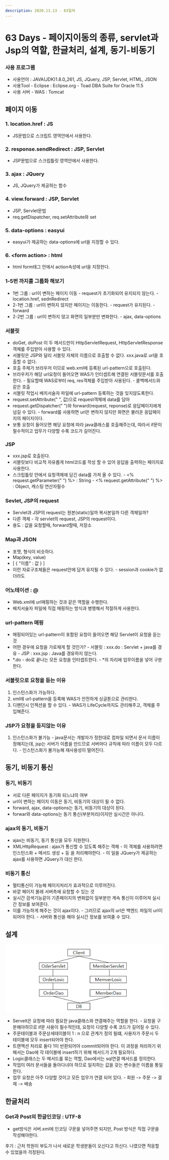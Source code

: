 ```yaml
---
description: 2020.11.13 - 63일차
---
```


# 63 Days - 페이지이동의 종류, servlet과 Jsp의 역할, 한글처리, 설계, 동기-비동기

### 사용 프로그램

* 사용언어 : JAVA\(JDK\)1.8.0\_261, JS, JQuery, JSP, Servlet, HTML, JSON
* 사용Tool  - Eclipse : Eclipse.org - Toad DBA Suite for Oracle 11.5
* 사용 서버 - WAS : Tomcat

## 페이지 이동

### 1. location.href : JS

* JS문법으로 스크립트 영역안에서 사용한다.

### 2. response.sendRedirect : JSP, Servlet

* JSP문법으로 스크립틀릿 영역안에서 사용한다.

### 3. ajax : JQuery

* JS, JQuery가 제공하는 함수

### 4. view.forward : JSP, Servlet

* JSP, Servlet문법
* req.getDispatcher, req.setAttribute와 set

### 5. data-options : easyui

* easyui가 제공하는 data-options에 url을 지정할 수 있다.

### 6. &lt;form action&gt; : html

* html form태그 안에서 action속성에 url을 지정한다.

### 1-5번 까지를 그룹화 해보기

* 1번 그룹 : url이 변하는 페이지 이동 - request가 초기화되어 유지되지 않는다. - location.href, sednRedirect
* 2-1번 그룹 : url이 변하지 않지만 페이지는 이동한다. - request가 유지된다. - forward
* 2-2번 그룹 : url이 변하지 않고 화면의 일부분만 변화한다. - ajax, data-options

### 서블릿

* doGet, doPost 이 두 메서드만이 HttpServletRequest, HttpServletResponse객체를 주입받아 사용할 수 있다.
* 서블릿은 JSP와 달리 서블릿 자체의 이름으로 호출할 수 없다. xxx.java로 url을 호출할 수 없다.
* 호출 주체가 브라우저 이므로 web.xml에 등록된 url-pattern으로 호출된다.
* 브라우저가 해당 url요청이 들어오면 WAS가 인터셉트해 연결된 서블릿문서를 호출한다. - 필요할때 WAS로부터 req, res객체를 주입받아 사용된다. - 콜백메서드와 같은 호출
* 서블릿 작업시 배치서술자 파일에 url-pattern 등록하는 것을 잊지않도록한다.
* request.setAttribute\(" ", 값\)으로 request객체에 data를 담아
* request.getDispatcher\(" "\)와 forward\(request, reponse\)로 응답페이지에게 넘길 수 있다. - forward를 사용하면 url은 변하지 않지만 화면은 불러온 응답페이지의 페이지이다.
* 보통 요청이 들어오면 해당 요청에 따라 java클래스를 호출해주는데, 따라서 if문이 필수적이고 업무가 다양할 수록 코드가 길어진다.

### JSP

* xxx.jsp로 호출된다.
* 서블릿보다 비교적 자유롭게 html코드를 작성 할 수 있어 응답을 출력하는 페이지로 사용한다.
* 스크립틀릿 안에서 요청객체에 담긴 data를 가져 올 수 있다. - &lt;% request.getParameter\(" "\) %&gt; : String - &lt;% request.getAttribute\(" "\) %&gt; : Object, 캐스팅 연산자필수

### Sevlet, JSP의 request

* Servlet과 JSP의 request는 원본\(static\)일까 복사본일까 다른 객체일까?
* 다른 객체 - 각 servlet의 request, JSP의 request이다.
* 용도 : 값을 요청할때, forward할때, 저장소

### Map과 JSON

* 포맷, 형식이 비슷하다.
* Map\(key, value\)
* \[ { "이름" : 값 } \]
* 이런 자료구조체들은 request안에 담겨 유지될 수 있다. - session과 cookie가 없더라도

### 어노테이션 : @

* Web.xml에 url매핑하는 것과 같은 역할을 수행한다.
* 배치서술자 파일에 직접 매핑하는 방식과 병행해서 적절하게 사용한다.

### url-pattern 매핑

* 매핑되어있는 url-pattern이 포함된 요청이 들어오면 해당 Servlet이 요청을 듣는 것
* 어떤 경우에 요청을 가로채게 할 것인가? - 서블릿 : xxx.do : Servlet + java를 경유 - JSP      : xxx.jsp : Java를 경유하지 않는다.
* \*.do  - do로 끝나는 모든 요청을 인터셉트한다. - \*의 자리에 업무이름을 넣어 구분한다.

### 서블릿으로 요청을 듣는 이유

1. 인스턴스화가 가능하다.
2. xml에 url-pattern을 등록해 WAS가 안전하게 싱글톤으로 관리한다.
3. 디펜던시 인젝션을 할 수 있다. - WAS가 LifeCycle까지도 관리해주고, 객체를 주입해준다.

### JSP가 요청을 듣지않는 이유

1. 인스턴스화가 불가능 - java문서는 개발자가 정한대로 컴파일 되면서 문서 이름이 정해지는데, jsp는 서버가 이름을 만드므로 서버마다 규칙에 따라 이름이 모두 다르다. - 인스턴스화가 불가능해 재사용성이 떨어진다.

## 동기, 비동기 통신

### 동기, 비동기

* 서로 다른 페이지가 동기화 되느냐의 여부
* url이 변하는 페이지 이동은 동기, 비동기의 대상이 될 수 없다.
* forward, ajax, data-options는 동기, 비동기의 대상이 된다.
* forwar와 data-options는 동기 통신\(부분처리\)이지만 실시간은 아니다.

### ajax의 동기, 비동기

* ajax는 비동기, 동기 통신을 모두 지원한다.
* XMLHttpRequest : ajax가 통신할 수 있도록 해주는 객체 - 이 객체를 사용하려면 인스턴스화 + 메서드 생성 + 등 을 처리해야한다. - 이 일을 JQuery가 제공하는 ajax를 사용하면 JQuery가 대신 한다.

### 비동기 통신

* 멀티통신이 가능해 페이지처리가 효과적으로 이루어진다.
* 바깥 페이지 몰래 서버측에 요청할 수 있는 것
* 실시간 검색기능같이 기존페이지의 변화없이 일부분만 계속 통신이 이루어져 실시간 정보를 보여준다.
* 이를 가능하게 해주는 것이 ajax이다. - 그러므로 ajax의 url은 백엔드 파일의 url이 되어야 한다.  - 서버와 통신을 해야 실시간 정보를 보여줄 수 있다.

## 설계

![&#xC608;&#xC2DC;](../../.gitbook/assets/1%20%2866%29.png)

* Servelt은 요청에 따라 필요한 java클래스와 연결해주는 역할을 한다. - 요청을 구분해야하므로 if문 사용이 필수적인데, 요청이 다양할 수록 코드가 길어질 수 있다.
* 주문테이블과 주문상세테이블이 1 : n 으로 관계가 정의 될떄, 사용자가 주문시 두 테이블에 모두 insert되어야 한다. 
* 트랜잭션 처리로 둘다 1이 반환되어야 commit되어야 한다. 이 과정을 처리하기 위해서는 Dao에 각 테이블에 insert하기 위해 메서드가 2개 필요하다.
* Logic클래스는 두 메서드를 묶는 역할, Dao에서는 sql연결 메서드를 정의한다.
* 작업이 여러 문서들을 돌아다녀야 하므로 일치하는 값을 갖는 변수들은 이름을 통일한다. 
* 업무 요청은 아주 다양할 것이고 모든 업무가 연결 되어 있다. - 회원 -&gt; 주문 -&gt; 결제 -&gt; 배송

## 한글처리

### Get과 Post의 한글인코딩 : UTF-8

* get방식은 서버.xml에 인코딩 구문을 넣어주면 되지만, Post 방식은 직접 구문을 작성해야한다.

후기 : 근처 학원이 부도가 나서 새로운 학생분들이 오신다고 하신다. 나였으면 적응할 수 있었을까 걱정된다.

